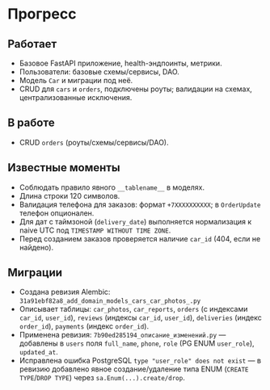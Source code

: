 # Прогресс

## Работает
- Базовое FastAPI приложение, health-эндпоинты, метрики.
- Пользователи: базовые схемы/сервисы, DAO.
- Модель `Car` и миграции под неё.
- CRUD для `cars` и `orders`, подключены роуты; валидации на схемах, централизованные исключения.

## В работе
- CRUD `orders` (роуты/схемы/сервисы/DAO).

## Известные моменты
- Соблюдать правило явного `__tablename__` в моделях.
- Длина строки 120 символов.
 - Валидация телефона для заказов: формат `+7XXXXXXXXXX`; в `OrderUpdate` телефон опционален.
- Для дат с таймзоной (`delivery_date`) выполняется нормализация к naive UTC под `TIMESTAMP WITHOUT TIME ZONE`.
- Перед созданием заказов проверяется наличие `car_id` (404, если не найдено).

## Миграции
- Создана ревизия Alembic: `31a91ebf82a8_add_domain_models_cars_car_photos_.py`
- Описывает таблицы: `car_photos`, `car_reports`, `orders` (с индексами `car_id`, `user_id`), `reviews` (индексы `car_id`, `user_id`), `deliveries` (индекс `order_id`), `payments` (индекс `order_id`).
 - Применена ревизия: `7b90ed285194_описание_изменений.py` — добавлены в `users` поля `full_name`, `phone`, `role` (PG ENUM `user_role`), `updated_at`.
 - Исправлена ошибка PostgreSQL `type "user_role" does not exist` — в ревизию добавлено явное создание/удаление типа ENUM (`CREATE TYPE`/`DROP TYPE`) через `sa.Enum(...).create/drop`.

